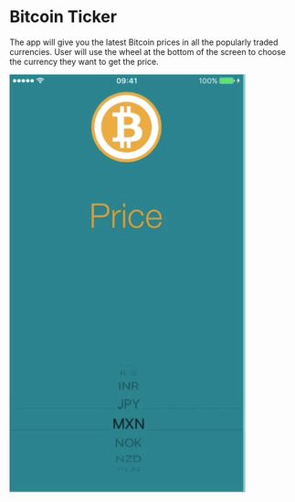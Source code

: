 #  Bitcoin Ticker
The app will give you the latest Bitcoin prices in all the popularly traded currencies.
User will use the wheel at the bottom of the screen to choose the currency they want to get the price.

![App Screen](https://github.com/ReynaDuong/BitcoinTicker/blob/master/Screen%20Shot%202019-03-28%20at%201.48.30%20PM.png)

